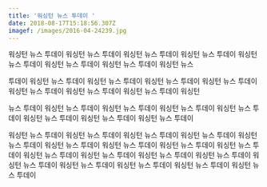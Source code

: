 ```yaml
---
title: '워싱턴 뉴스 투데이 '
date: 2018-08-17T15:18:56.307Z
imagef: /images/2016-04-24239.jpg
---
```

워싱턴 뉴스 투데이 워싱턴 뉴스 투데이 워싱턴 뉴스 투데이 워싱턴 뉴스 투데이 워싱턴 뉴스 투데이 워싱턴 뉴스 투데이 워싱턴 뉴스 투데이 워싱턴 뉴스 

투데이 워싱턴 뉴스 투데이 워싱턴 뉴스 투데이 워싱턴 뉴스 투데이 워싱턴 뉴스 투데이 워싱턴 뉴스 투데이 워싱턴 뉴스 투데이 워싱턴 뉴스 투데이 워싱턴 

뉴스 투데이 워싱턴 뉴스 투데이 워싱턴 뉴스 투데이 워싱턴 뉴스 투데이 워싱턴 뉴스 투데이 워싱턴 뉴스 투데이 워싱턴 뉴스 투데이 워싱턴 뉴스 투데이 

워싱턴 뉴스 투데이 워싱턴 뉴스 투데이 워싱턴 뉴스 투데이 워싱턴 뉴스 투데이 워싱턴 뉴스 투데이 워싱턴 뉴스 투데이 워싱턴 뉴스 투데이 워싱턴 뉴스 투데이 워싱턴 뉴스 투데이 워싱턴 뉴스 투데이 워싱턴 뉴스 투데이 워싱턴 뉴스 투데이 워싱턴 뉴스 투데이 워싱턴 뉴스 투데이 워싱턴 뉴스 투데이 워싱턴 뉴스 투데이 워싱턴 뉴스 투데이 워싱턴 뉴스 투데이
